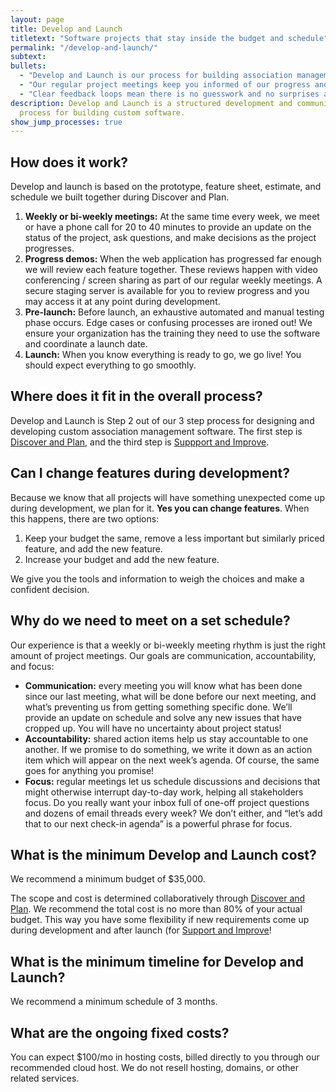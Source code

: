 ```yaml
---
layout: page
title: Develop and Launch
titletext: "Software projects that stay inside the budget and schedule"
permalink: "/develop-and-launch/"
subtext:
bullets:
  - "Develop and Launch is our process for building association management software."
  - "Our regular project meetings keep you informed of our progress and the project moving smoothly."
  - "Clear feedback loops mean there is no guesswork and no surprises at the end of a project."
description: Develop and Launch is a structured development and communication
  process for building custom software.
show_jump_processes: true
---
```


## How does it work?

Develop and launch is based on the prototype, feature sheet, estimate, and schedule we built together during Discover and Plan.

1. **Weekly or bi-weekly meetings:** At the same time every week, we meet or have a phone call for 20 to 40 minutes to provide an update on the status of the project, ask questions, and make decisions as the project progresses.
2. **Progress demos:** When the web application has progressed far enough we will review each feature together. These reviews happen with video conferencing / screen sharing as part of our regular weekly meetings. A secure staging server is available for you to review progress and you may access it at any point during development.
3. **Pre-launch:** Before launch, an exhaustive automated and manual testing phase occurs. Edge cases or confusing processes are ironed out! We ensure your organization has the training they need to use the software and coordinate a launch date.
4. **Launch:** When you know everything is ready to go, we go live! You should expect everything to go smoothly.

## Where does it fit in the overall process?

Develop and Launch is Step 2 out of our 3 step process for designing and developing custom association management software. The first step is [Discover and Plan](/discover-and-plan/), and the third step is [Suppport and Improve](/support-and-improve/).

## Can I change features during development?

Because we know that all projects will have something unexpected come up during development, we plan for it. **Yes you can change features**. When this happens, there are two options:

1. Keep your budget the same, remove a less important but similarly priced feature, and add the new feature.
2. Increase your budget and add the new feature.

We give you the tools and information to weigh the choices and make a confident decision.

##  Why do we need to meet on a set schedule?

Our experience is that a weekly or bi-weekly meeting rhythm is just the right amount of project meetings. Our goals are communication, accountability, and focus:

* **Communication:** every meeting you will know what has been done since our last meeting, what will be done before our next meeting, and what’s preventing us from getting something specific done. We’ll provide an update on schedule and solve any new issues that have cropped up. You will have no uncertainty about project status!
* **Accountability:** shared action items help us stay accountable to one another. If we promise to do something, we write it down as an action item which will appear on the next week’s agenda. Of course, the same goes for anything you promise!
* **Focus:** regular meetings let us schedule discussions and decisions that might otherwise interrupt day-to-day work, helping all stakeholders focus. Do you really want your inbox full of one-off project questions and dozens of email threads every week? We don’t either, and “let’s add that to our next check-in agenda” is a powerful phrase for focus.

## What is the minimum Develop and Launch cost?

We recommend a minimum budget of $35,000.

The scope and cost is determined collaboratively through [Discover and Plan](/discover-and-plan/). We recommend the total cost is no more than 80% of your actual budget. This way you have some flexibility if new requirements come up during development and after launch (for [Support and Improve](/support-and-improve/)!

## What is the minimum timeline for Develop and Launch?

We recommend a minimum schedule of 3 months.

## What are the ongoing fixed costs?

You can expect $100/mo in hosting costs, billed directly to you through our recommended cloud host. We do not resell hosting, domains, or other related services.

